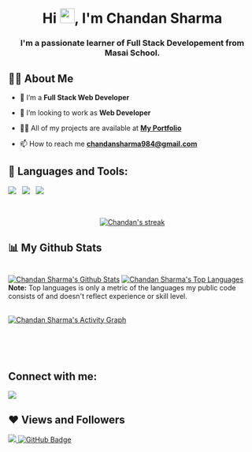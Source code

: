### <h1 align="center">Hi <img src="https://raw.githubusercontent.com/MartinHeinz/MartinHeinz/master/wave.gif" width="30px">, I'm Chandan Sharma</h1>



<h3 align="center">I'm a passionate learner of Full Stack Developement from Masai School.</h3>


## 🙋‍♂️ About Me

- 🌱 I’m a **Full Stack Web Developer**

- 👯 I’m looking to work as **Web Developer**

- 👨‍💻 All of my projects are available at **[My Portfolio](https://github.com/iChandansharma/iChandansharma.github.io)**

- 📫 How to reach me **chandansharma984@gmail.com**

## 🚀 Languages and Tools:

<p align="left">  
     <img src="https://img.shields.io/badge/JavaScript-F7DF1E?style=for-the-badge&logo=javascript&logoColor=black" />&nbsp;&nbsp;
     <img src="https://img.shields.io/badge/HTML5%20-%23e34f26.svg?&style=for-the-badge&logo=html5&logoColor=white" />&nbsp;&nbsp;
    <img src="https://img.shields.io/badge/CSS3-1572B6?&style=for-the-badge&logo=css3&logoColor=white" />&nbsp;&nbsp;
    
</p>

<br/>

<p align="center">
    <a href="https://github.com/iChandansharma/github-readme-streak-stats">
        <img title="🔥 Get streak stats for your profile at git.io/streak-stats" alt="Chandan's streak" src="https://github-readme-streak-stats.herokuapp.com/?user=Noobdev008&theme=black-ice&hide_border=true&stroke=0000&background=060A0CD0"/>
    </a>
</p>

## 📊 My Github Stats

  <br/>
    <a href="https://github.com/iChandansharma/github-readme-stats"><img alt="Chandan Sharma's Github Stats" src="https://github-readme-stats.vercel.app/api?username=Noobdev008&show_icons=true&count_private=true&theme=react&hide_border=true&bg_color=0D1117" /></a>
  <a href="https://github.com/iChandansharma/github-readme-stats"><img alt="Chandan Sharma's Top Languages" src="https://github-readme-stats.vercel.app/api/top-langs/?username=Noobdev008&langs_count=8&count_private=true&layout=compact&theme=react&hide_border=true&bg_color=0D1117" /></a>
  <br/>
  <b>Note:</b> Top languages is only a metric of the languages my public code consists of and doesn't reflect experience or skill level.


<br/>
<br/>

<a href="https://github.com/iChandansharma/github-readme-activity-graph"><img alt="Chandan Sharma's Activity Graph" src="https://activity-graph.herokuapp.com/graph?username=Noobdev008&bg_color=0D1117&color=5BCDEC&line=5BCDEC&point=FFFFFF&hide_border=true" /></a>

<br/>
<br/>


<br/>

## Connect with me:
<p align="left">

<a href = "https://www.linkedin.com/in/chandan-sharma-5ab82b153/"><img src="https://img.icons8.com/fluent/48/000000/linkedin.png"/></a>



</p>

## ❤ Views and Followers
<a href="https://github.com/iChandansharma/github-profile-views-counter">
    <img src="https://komarev.com/ghpvc/?username=iChandansharma">
</a>
<a href="https://github.com/iChandansharma?tab=followers"><img src="https://img.shields.io/github/followers/iChandansharma?label=Followers&style=social" alt="GitHub Badge"></a>
